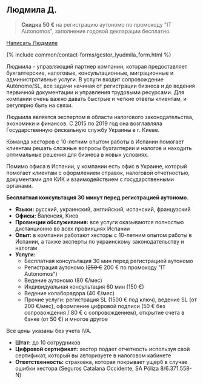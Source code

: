 ## Людмила Д.

> **Скидка 50 €** на регистрацию аутономо по промокоду "IT Autonomos", заполнение годовой декларации бесплатно.

<a href="#" class="btn-contact-gestor" onclick="contactGestorLyudmila(); return false;">Написать Людмиле</a>

{% include common/contact-forms/gestor_lyudmila_form.html %}

Людмила - управляющий партнер компании, которая предоставляет бухгалтерские, налоговые, консультационные, миграционные и
административные услуги. В услуги входит сопровождение Autónomo/SL, все задачи начиная от регистрации бизнеса и до
ведения первичной документации и управления трудовыми ресурсами. Для компании очень важно давать быстрые и четкие ответы
клиентам, и регулярно быть на связи.

Людмила является экспертом в области налогового законодательства, экономики и финансов. С 2015 по 2019 год она
возглавляла Государственную фискальную службу Украины в г. Киеве.

Команда хесторов с 10-летним опытом работы в Испании помогает клиентам решать сложные вопросы бухгалтерии и налогов и
находить оптимальные решения для бизнеса в новых условиях.

Помимо офиса в Испании, у компании есть офис в Украине, который помогает клиентам с оформлением справок, налоговой
отчетностью, документами для КИК и взаимодействием с государственными органами.

**Бесплатная консультация 30 минут перед регистрацией аутономо.**

- **Языки:** русский, украинский, английский, испанский, французский
- **Офисы:** Валенсия, Киев
- **Провинции обслуживания:** все услуги оказываются полностью дистанционно во всех провинциях Испании
- **Опыт:** в компании работают хесторы с 10-летним опытом работы в Испании, а также эксперты по украинскому
  законодательству и налогам
- **Услуги:**
    - Бесплатная консультация 30 мин перед регистрацией аутономо
    - Регистрация аутономо (<s>250 €</s> 200 € по промокоду "IT Autonomos")
    - Ведение аутономо (80 €/мес)
    - Индивидуальная консультация 60 мин (150 €)
    - Ведение колаборадора (40 €/мес)
    - Прочие услуги: регистрация SL (1500 € под ключ), ведение SL (от 200 €/мес), оформление цифровой подписи (50 € без сопровождения / 80 € с сопровождением),
      открытие счета в банке (от 50 €) и многое другое

Все цены указаны без учета IVA.

- **Штат:** до 10 сотрудников
- **Цифровой сертификат:** хестор подает отчетность используя свой сертификат, который вы авторизуете в налоговом кабинете
- **Ответственность:** страховка, которая покрывает ущерб в случае ошибки хестора (Seguros Catalana Occidente, SA Póliza 8/6.371.558-N)
